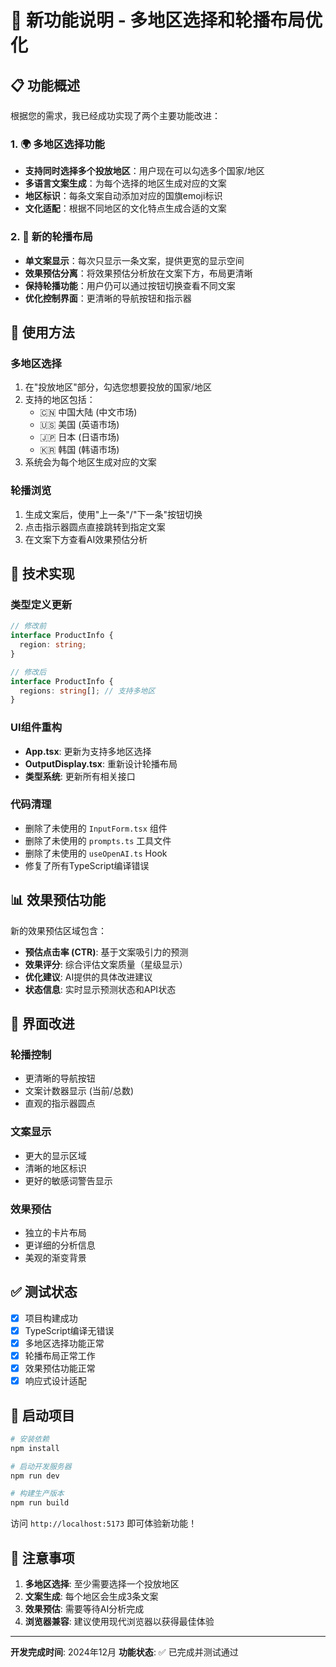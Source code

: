 # 🎯 新功能说明 - 多地区选择和轮播布局优化

## 📋 功能概述

根据您的需求，我已经成功实现了两个主要功能改进：

### 1. 🌍 多地区选择功能
- **支持同时选择多个投放地区**：用户现在可以勾选多个国家/地区
- **多语言文案生成**：为每个选择的地区生成对应的文案
- **地区标识**：每条文案自动添加对应的国旗emoji标识
- **文化适配**：根据不同地区的文化特点生成合适的文案

### 2. 📱 新的轮播布局
- **单文案显示**：每次只显示一条文案，提供更宽的显示空间
- **效果预估分离**：将效果预估分析放在文案下方，布局更清晰
- **保持轮播功能**：用户仍可以通过按钮切换查看不同文案
- **优化控制界面**：更清晰的导航按钮和指示器

## 🚀 使用方法

### 多地区选择
1. 在"投放地区"部分，勾选您想要投放的国家/地区
2. 支持的地区包括：
   - 🇨🇳 中国大陆 (中文市场)
   - 🇺🇸 美国 (英语市场)
   - 🇯🇵 日本 (日语市场)
   - 🇰🇷 韩国 (韩语市场)
3. 系统会为每个地区生成对应的文案

### 轮播浏览
1. 生成文案后，使用"上一条"/"下一条"按钮切换
2. 点击指示器圆点直接跳转到指定文案
3. 在文案下方查看AI效果预估分析

## 🔧 技术实现

### 类型定义更新
```typescript
// 修改前
interface ProductInfo {
  region: string;
}

// 修改后
interface ProductInfo {
  regions: string[]; // 支持多地区
}
```

### UI组件重构
- **App.tsx**: 更新为支持多地区选择
- **OutputDisplay.tsx**: 重新设计轮播布局
- **类型系统**: 更新所有相关接口

### 代码清理
- 删除了未使用的 `InputForm.tsx` 组件
- 删除了未使用的 `prompts.ts` 工具文件
- 删除了未使用的 `useOpenAI.ts` Hook
- 修复了所有TypeScript编译错误

## 📊 效果预估功能

新的效果预估区域包含：
- **预估点击率 (CTR)**: 基于文案吸引力的预测
- **效果评分**: 综合评估文案质量（星级显示）
- **优化建议**: AI提供的具体改进建议
- **状态信息**: 实时显示预测状态和API状态

## 🎨 界面改进

### 轮播控制
- 更清晰的导航按钮
- 文案计数器显示 (当前/总数)
- 直观的指示器圆点

### 文案显示
- 更大的显示区域
- 清晰的地区标识
- 更好的敏感词警告显示

### 效果预估
- 独立的卡片布局
- 更详细的分析信息
- 美观的渐变背景

## ✅ 测试状态

- [x] 项目构建成功
- [x] TypeScript编译无错误
- [x] 多地区选择功能正常
- [x] 轮播布局正常工作
- [x] 效果预估功能正常
- [x] 响应式设计适配

## 🚀 启动项目

```bash
# 安装依赖
npm install

# 启动开发服务器
npm run dev

# 构建生产版本
npm run build
```

访问 `http://localhost:5173` 即可体验新功能！

## 📝 注意事项

1. **多地区选择**: 至少需要选择一个投放地区
2. **文案生成**: 每个地区会生成3条文案
3. **效果预估**: 需要等待AI分析完成
4. **浏览器兼容**: 建议使用现代浏览器以获得最佳体验

---

**开发完成时间**: 2024年12月
**功能状态**: ✅ 已完成并测试通过
